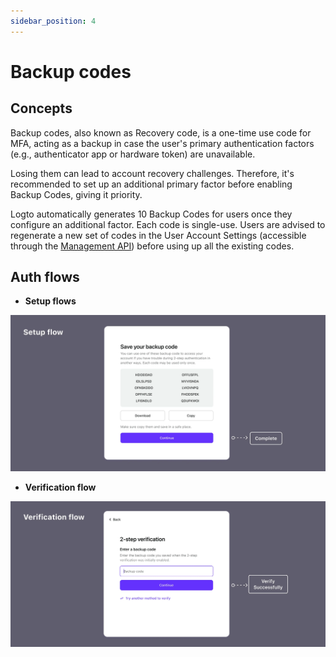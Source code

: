 ```yaml
---
sidebar_position: 4
---
```


# Backup codes

## Concepts

Backup codes, also known as Recovery code, is a one-time use code for MFA, acting as a backup in case the user's primary authentication factors (e.g., authenticator app or hardware token) are unavailable.

Losing them can lead to account recovery challenges. Therefore, it's recommended to set up an additional primary factor before enabling Backup Codes, giving it priority.

Logto automatically generates 10 Backup Codes for users once they configure an additional factor. Each code is single-use. Users are advised to regenerate a new set of codes in the User Account Settings (accessible through the [Management API](/integrate-logto/interact-with-management-api/)) before using up all the existing codes.

## Auth flows

- **Setup flows**

![Backup codes set up flow](./assets/backup-codes-set-up-flow.webp)

- **Verification flow**

![Backup codes verification flow](./assets/backup-codes-verification-flow.webp)
